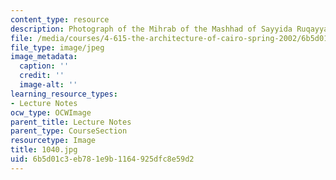 ```yaml
---
content_type: resource
description: Photograph of the Mihrab of the Mashhad of Sayyida Ruqayya.
file: /media/courses/4-615-the-architecture-of-cairo-spring-2002/6b5d01c3eb781e9b1164925dfc8e59d2_1040.jpg
file_type: image/jpeg
image_metadata:
  caption: ''
  credit: ''
  image-alt: ''
learning_resource_types:
- Lecture Notes
ocw_type: OCWImage
parent_title: Lecture Notes
parent_type: CourseSection
resourcetype: Image
title: 1040.jpg
uid: 6b5d01c3-eb78-1e9b-1164-925dfc8e59d2
---
```

